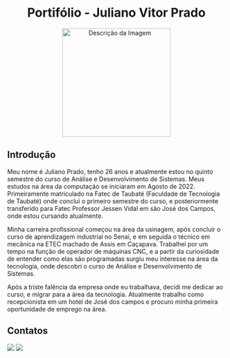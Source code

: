 <h1 align="center">Portifólio - Juliano Vitor Prado</h1>

<p align="center">
    <img src="./Arquivos/foto-Juliano.jpeg" alt="Descrição da Imagem" width="250"/>
</p>

## Introdução
Meu nome é Juliano Prado, tenho 26 anos e atualmente estou no quinto semestre do curso de Análise e Desenvolvimento de Sistemas. Meus estudos na área da computação se iniciaram em Agosto de 2022. Primeiramente matriculado na Fatec de Taubaté (Faculdade de Tecnologia de Taubaté) onde conclui o primeiro semestre do curso,  e posteriormente transferido para  Fatec Professor Jessen Vidal em são José dos Campos, onde estou cursando atualmente.

Minha carreira profissional começou na área da usinagem, após concluir o curso de aprendizagem industrial no Senai, e em seguida o técnico em mecânica na ETEC machado de Assis em Caçapava. Trabalhei por um tempo na função de operador de máquinas CNC, e a partir da curiosidade de entender como elas são programadas surgiu meu interesse na área da tecnologia, onde descobri o curso de Análise e Desenvolvimento de Sistemas.

Após a triste falência da empresa onde eu trabalhava, decidi me dedicar ao curso, e migrar  para a área da tecnologia. Atualmente trabalho como recepcionista em um hotel de José dos campos e procuro minha primeira oportunidade de emprego na área.

## Contatos
<div>
    <a href = "mailto:juliano.devprado98@gmail.com"><img src="https://img.shields.io/badge/Gmail-D14836?style=for-the-badge&logo=gmail&logoColor=white" target="_blank"></a>
    <a href="https://www.linkedin.com/in/juliano-prado-078a3920b/" target="_blank"><img src="https://img.shields.io/badge/-LinkedIn-%230077B5?style=for-the-badge&logo=linkedin&logoColor=white" target="_blank"></a> 
    
</div>
